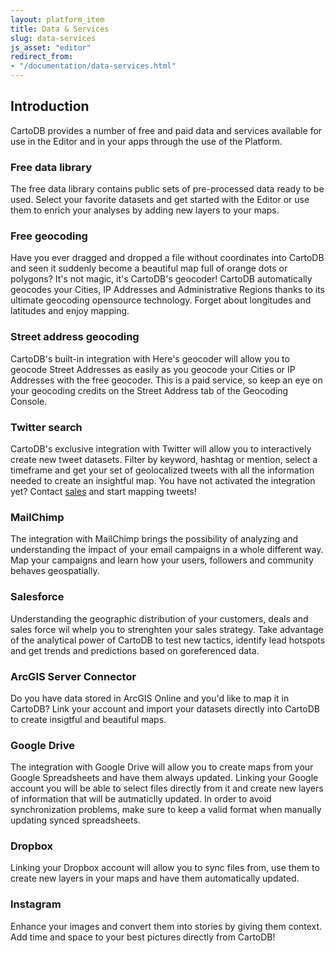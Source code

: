 ```yaml
---
layout: platform_item
title: Data & Services
slug: data-services
js_asset: "editor"
redirect_from:
- "/documentation/data-services.html"
---
```


## Introduction

CartoDB provides a number of free and paid data and services available for use in the Editor and in your apps through the use of the Platform. 

### Free data library

The free data library contains public sets of pre-processed data ready to be used. Select your favorite datasets and get started with the Editor or use them to enrich your analyses by adding new layers to your maps.

### Free geocoding

Have you ever dragged and dropped a file without coordinates into CartoDB and seen it suddenly become a beautiful map full of orange dots or polygons? It's not magic, it's CartoDB's geocoder! CartoDB automatically geocodes your Cities, IP Addresses and Administrative Regions thanks to its ultimate geocoding opensource technology. Forget about longitudes and latitudes and enjoy mapping.

### Street address geocoding

CartoDB's built-in integration with Here's geocoder will allow you to geocode Street Addresses as easily as you geocode your Cities or IP Addresses with the free geocoder. This is a paid service, so keep an eye on your geocoding credits on the Street Address tab of the Geocoding Console. 

### Twitter search

CartoDB's exclusive integration with Twitter will allow you to interactively create new tweet datasets. Filter by keyword, hashtag or mention, select a timeframe and get your set of geolocalized tweets with all the information needed to create an insightful map. You have not activated the integration yet? Contact [sales](mailto:sales@cartodb.com) and start mapping tweets!

### MailChimp 

The integration with MailChimp brings the possibility of analyzing and understanding the impact of your email campaigns in a whole different way. Map your campaigns and learn how your users, followers and community behaves geospatially.

### Salesforce

Understanding the geographic distribution of your customers, deals and  sales force wil whelp you to strenghten your sales strategy. Take advantage of the analytical power of CartoDB to test new tactics, identify lead hotspots and get trends and predictions based on goreferenced data.

### ArcGIS Server Connector

Do you have data stored in ArcGIS Online and you'd like to map it in CartoDB? Link your account and import your datasets directly into CartoDB to create insigtful and beautiful maps.

### Google Drive

The integration with Google Drive will allow you to create maps from your Google Spreadsheets and have them always updated. Linking your Google account you will be able to select files directly from it and create new layers of information that will be autmaticlly updated. In order to avoid synchronization problems, make sure to keep a valid format when manually updating synced spreadsheets.

### Dropbox

Linking your Dropbox account will allow you to sync files from, use them to create new layers in your maps and have them automatically updated.

### Instagram

Enhance your images and convert them into stories by giving them context. Add time and space to your best pictures directly from CartoDB!
